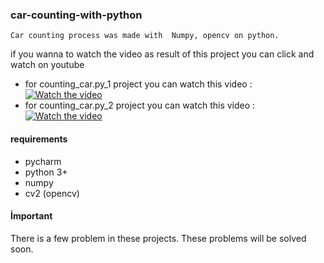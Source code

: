 ### car-counting-with-python

``` 
Car counting process was made with  Numpy, opencv on python.
``` 
if you wanna to watch the video as result of this project you can click and watch on youtube
- for	counting_car.py_1 project you can watch this video : [![Watch the video](https://youtu.be/Oq7JGBhgvl4)](https://youtu.be/Oq7JGBhgvl4)
- for	counting_car.py_2 project you can watch this video : [![Watch the video](https://www.youtube.com/watch?v=qm-Ha_ZrGrw)](https://www.youtube.com/watch?v=qm-Ha_ZrGrw)

#### requirements
- pycharm
- python 3+
- numpy
- cv2 (opencv)
#### İmportant
There is a few problem in these projects. These problems will be solved soon.
